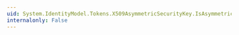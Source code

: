 ```yaml
---
uid: System.IdentityModel.Tokens.X509AsymmetricSecurityKey.IsAsymmetricAlgorithm(System.String)
internalonly: False
---
```

